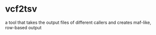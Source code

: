 # vcf2tsv
a tool that takes the output files of different callers and creates maf-like, row-based output
